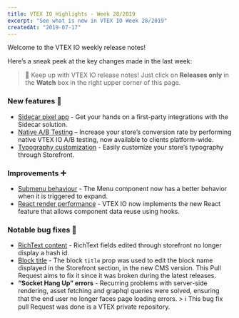 ```yaml
---
title: VTEX IO Highlights - Week 28/2019
excerpt: "See what is new in VTEX IO Week 28/2019"
createdAt: "2019-07-17"
---
```


Welcome to the VTEX IO weekly release notes!

Here’s a sneak peek at the key changes made in the last week:

> :bell: Keep up with VTEX IO release notes! Just click on **Releases only** in the **Watch** box in the right upper corner of this page.

### New features :rocket:

- [Sidecar pixel app](sidecar-pixel-app.md) - Get your hands on a first-party integrations with the Sidecar solution.
- [Native A/B Testing](native-ab-testing.md) – Increase your store’s conversion rate by performing native VTEX IO A/B testing, now available to clients platform-wide.
- [Typography customization](typography-customization.md) - Easily customize your store’s typography through Storefront.

### Improvements :heavy_plus_sign:

- [Submenu behaviour](submenu-behavior.md) - The Menu component now has a better behavior when it is triggered to expand.
- [React render performance](react-render-performance.md) - VTEX IO now implements the new React feature that allows component data reuse using hooks.

### Notable bug fixes :bug:

- [RichText content](https://github.com/vtex-apps/admin-pages/pull/241) - RichText fields edited through storefront no longer display a hash id.
- [Block title](https://github.com/vtex-apps/render-runtime/pull/345) - The block `title` prop was used to edit the block name displayed in the Storefront section, in the new CMS version. This Pull Request aims to fix it since it was broken during the latest releases.
- **“Socket Hang Up” errors** - Recurring problems with server-side rendering, asset fetching and graphql queries were solved, ensuring that the end user no longer faces page loading errors. > ℹ️ This bug fix pull Request was done is a VTEX private repository.
